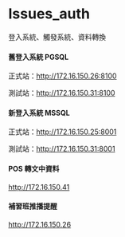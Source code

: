 # Issues_auth
登入系統、觸發系統、資料轉換



#### 舊登入系統 PGSQL
正式站：http://172.16.150.26:8100

測試站：http://172.16.150.31:8100

#### 新登入系統 MSSQL
正式站：http://172.16.150.25:8001

測試站：http://172.16.150.31:8001

#### POS 轉文中資料
http://172.16.150.41
#### 補習班推播提醒
http://172.16.150.26
